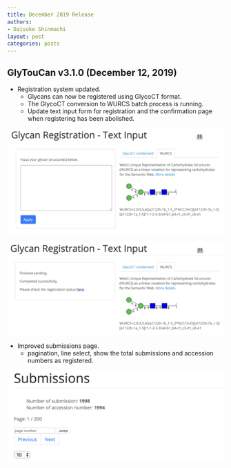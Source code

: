```yaml
---
title: December 2019 Release
authors:
- Daisuke Shinmachi
layout: post
categories: posts
---
```



## GlyTouCan v3.1.0 (December 12, 2019)

* Registration system updated.
  - Glycans can now be registered using GlycoCT format.
  - The GlycoCT conversion to WURCS batch process is running.
  - Update text input form for registration and the confirmation page when registering has been abolished.

![update](/images/posts/newTextRegistrationForm.png)

![update](/images/posts/resultTextRegistrationForm.png)


* Improved submissions page.
  - pagination, line select, show the total submissions and accession numbers as registered.

![add new option](/images/posts/addSubmissionsOption.png)
